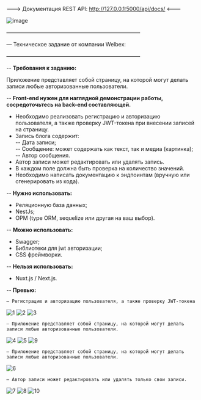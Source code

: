 ---> Документация REST API: http://127.0.0.1:5000/api/docs/ <---

![image](https://user-images.githubusercontent.com/105854514/175771948-17e7b370-1ef4-4eec-bf87-26ad68735a3d.png)

—————————————————————————

— Техническое задание от компании Welbex:

—————————————————————————

-- **Требования к заданию:**

Приложение представляет собой страницу, на которой могут делать записи любые авторизованные пользователи. 

-- **Front-end нужен для наглядной демонстрации работы, сосредоточьтесь на back-end составляющей.**

- Необходимо реализовать регистрацию и авторизацию пользователя, а также проверку JWT-токена при внесении записей на страницу.
- Запись блога содержит:                       
      -- Дата записи;                                   
      -- Сообщение: может содержать как текст, так и медиа (картинка);                                    
      -- Автор сообщения.                                   
- Автор записи может редактировать или удалять запись.
- В каждом поле должна быть проверка на количество значений.
- Необходимо написать документацию к эндпоинтам (вручную или сгенерировать из кода).

-- **Нужно использовать:**

- Реляционную база данных;
- NestJs;
- ОРМ (type ORM, sequelize или другая на ваш выбор).

-- **Можно использовать:**

- Swagger;
- Библиотеки для jwt авторизации;
- CSS фреймворки.

-- **Нельзя использовать:**

- Nuxt.js / Next.js.

-- **Превью:**

    — Регистрацию и авторизацию пользователя, а также проверку JWT-токена

![1](https://user-images.githubusercontent.com/105854514/175768918-c70fd8ee-dabe-4669-ae83-adbfb87af418.PNG)
![2](https://user-images.githubusercontent.com/105854514/175768921-60444871-e60d-41ac-ab19-4b3cec5a4f44.PNG)
![3](https://user-images.githubusercontent.com/105854514/175768924-8f091567-3459-46c3-8d64-bcc0b51c095e.PNG)

    — Приложение представляет собой страницу, на которой могут делать записи любые авторизованные пользователи.

![4](https://user-images.githubusercontent.com/105854514/175771985-8ded0698-7212-4498-984f-b1020b7f2dfd.PNG)
![5](https://user-images.githubusercontent.com/105854514/175771990-2dc2df26-4ee1-4872-9a24-bdbe66c40682.PNG)
![9](https://user-images.githubusercontent.com/105854514/175772003-438028d9-a88f-43ea-b8f6-d9bff8217cbe.PNG)


    — Приложение представляет собой страницу, на которой могут делать записи любые авторизованные пользователи.

![6](https://user-images.githubusercontent.com/105854514/175771992-e25385c7-d5ab-42f1-b0a1-9aa02215c9ca.PNG)

    — Автор записи может редактировать или удалять только свои записи.

![7](https://user-images.githubusercontent.com/105854514/175771995-d525035f-9dd1-42e4-a25b-2286b2247ad5.PNG)
![8](https://user-images.githubusercontent.com/105854514/175771999-a1f61e60-d502-4cb1-932a-7bedde56555d.PNG)
![10](https://user-images.githubusercontent.com/105854514/175772004-bf0a1eea-35d4-4238-ae24-73ba1ffde54b.PNG)    
